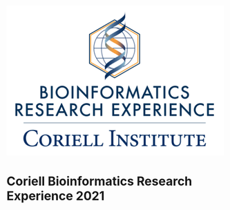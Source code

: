![Coriell Bioinformatics Research Experience Logo](coriell_BRE_logo_final.png)

# Coriell Bioinformatics Research Experience 2021


